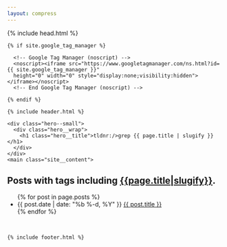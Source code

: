 ```yaml
---
layout: compress
---
```

<html lang="{{ page.lang | default: site.lang | default: "en-US" }}">

  {% include head.html %}

  <body class="site">

    {% if site.google_tag_manager %}

      <!-- Google Tag Manager (noscript) -->
      <noscript><iframe src="https://www.googletagmanager.com/ns.html?id={{ site.google_tag_manager }}"
      height="0" width="0" style="display:none;visibility:hidden"></iframe></noscript>
      <!-- End Google Tag Manager (noscript) -->

    {% endif %}

    {% include header.html %}

    <div class="hero--small">
      <div class="hero__wrap">
        <h1 class="hero__title">tldnr:/>grep {{ page.title | slugify }}</h1>
      </div>
    </div>
    <main class="site__content">
<section class="blog">
<div class="container">
<h1>Posts with tags including <a class="label" href="/tags/{{page.title|slugify}}">{{page.title|slugify}}</a>.</h1>
<ul class="posts">
  {% for post in page.posts %}
    <li>
      <span class="post-date">{{ post.date | date: "%b %-d, %Y" }}</span>
      <a class="post-link" href="{{ post.url | prepend: site.baseurl }}">{{ post.title }}</a>
    </li>
  {% endfor %}
</ul>
</div>
<br>
</section>
    </main>

    {% include footer.html %}

  </body>

</html>

